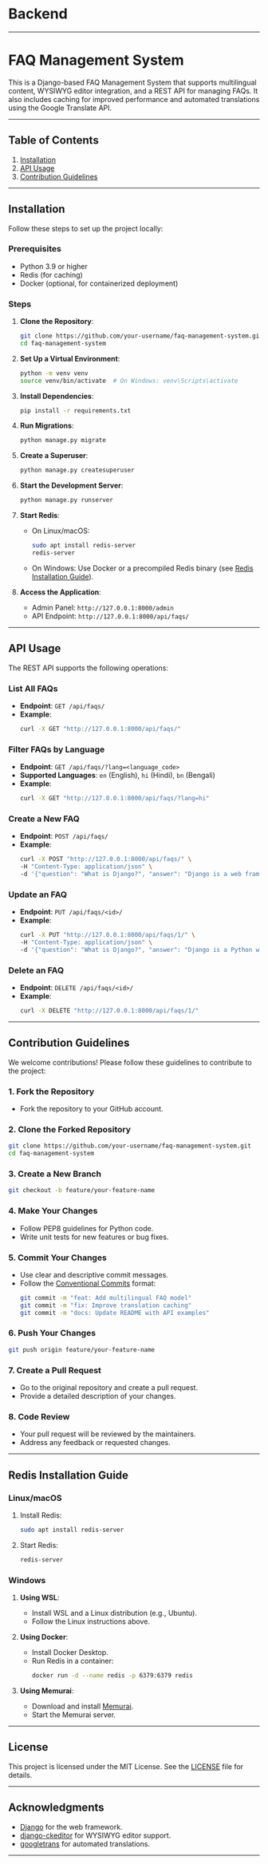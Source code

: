 # Backend

---

# FAQ Management System

This is a Django-based FAQ Management System that supports multilingual content, WYSIWYG editor integration, and a REST API for managing FAQs. It also includes caching for improved performance and automated translations using the Google Translate API.

---

## **Table of Contents**
1. [Installation](#installation)
2. [API Usage](#api-usage)
3. [Contribution Guidelines](#contribution-guidelines)

---

## **Installation**

Follow these steps to set up the project locally:

### **Prerequisites**
- Python 3.9 or higher
- Redis (for caching)
- Docker (optional, for containerized deployment)

### **Steps**
1. **Clone the Repository**:
   ```bash
   git clone https://github.com/your-username/faq-management-system.git
   cd faq-management-system
   ```

2. **Set Up a Virtual Environment**:
   ```bash
   python -m venv venv
   source venv/bin/activate  # On Windows: venv\Scripts\activate
   ```

3. **Install Dependencies**:
   ```bash
   pip install -r requirements.txt
   ```

4. **Run Migrations**:
   ```bash
   python manage.py migrate
   ```

5. **Create a Superuser**:
   ```bash
   python manage.py createsuperuser
   ```

6. **Start the Development Server**:
   ```bash
   python manage.py runserver
   ```

7. **Start Redis**:
   - On Linux/macOS:
     ```bash
     sudo apt install redis-server
     redis-server
     ```
   - On Windows:
     Use Docker or a precompiled Redis binary (see [Redis Installation Guide](#redis-installation-guide)).

8. **Access the Application**:
   - Admin Panel: `http://127.0.0.1:8000/admin`
   - API Endpoint: `http://127.0.0.1:8000/api/faqs/`

---

## **API Usage**

The REST API supports the following operations:

### **List All FAQs**
- **Endpoint**: `GET /api/faqs/`
- **Example**:
  ```bash
  curl -X GET "http://127.0.0.1:8000/api/faqs/"
  ```

### **Filter FAQs by Language**
- **Endpoint**: `GET /api/faqs/?lang=<language_code>`
- **Supported Languages**: `en` (English), `hi` (Hindi), `bn` (Bengali)
- **Example**:
  ```bash
  curl -X GET "http://127.0.0.1:8000/api/faqs/?lang=hi"
  ```

### **Create a New FAQ**
- **Endpoint**: `POST /api/faqs/`
- **Example**:
  ```bash
  curl -X POST "http://127.0.0.1:8000/api/faqs/" \
  -H "Content-Type: application/json" \
  -d '{"question": "What is Django?", "answer": "Django is a web framework."}'
  ```

### **Update an FAQ**
- **Endpoint**: `PUT /api/faqs/<id>/`
- **Example**:
  ```bash
  curl -X PUT "http://127.0.0.1:8000/api/faqs/1/" \
  -H "Content-Type: application/json" \
  -d '{"question": "What is Django?", "answer": "Django is a Python web framework."}'
  ```

### **Delete an FAQ**
- **Endpoint**: `DELETE /api/faqs/<id>/`
- **Example**:
  ```bash
  curl -X DELETE "http://127.0.0.1:8000/api/faqs/1/"
  ```

---

## **Contribution Guidelines**

We welcome contributions! Please follow these guidelines to contribute to the project:

### **1. Fork the Repository**
- Fork the repository to your GitHub account.

### **2. Clone the Forked Repository**
```bash
git clone https://github.com/your-username/faq-management-system.git
cd faq-management-system
```

### **3. Create a New Branch**
```bash
git checkout -b feature/your-feature-name
```

### **4. Make Your Changes**
- Follow PEP8 guidelines for Python code.
- Write unit tests for new features or bug fixes.

### **5. Commit Your Changes**
- Use clear and descriptive commit messages.
- Follow the [Conventional Commits](https://www.conventionalcommits.org/) format:
  ```bash
  git commit -m "feat: Add multilingual FAQ model"
  git commit -m "fix: Improve translation caching"
  git commit -m "docs: Update README with API examples"
  ```

### **6. Push Your Changes**
```bash
git push origin feature/your-feature-name
```

### **7. Create a Pull Request**
- Go to the original repository and create a pull request.
- Provide a detailed description of your changes.

### **8. Code Review**
- Your pull request will be reviewed by the maintainers.
- Address any feedback or requested changes.

---

## **Redis Installation Guide**

### **Linux/macOS**
1. Install Redis:
   ```bash
   sudo apt install redis-server
   ```
2. Start Redis:
   ```bash
   redis-server
   ```

### **Windows**
1. **Using WSL**:
   - Install WSL and a Linux distribution (e.g., Ubuntu).
   - Follow the Linux instructions above.

2. **Using Docker**:
   - Install Docker Desktop.
   - Run Redis in a container:
     ```bash
     docker run -d --name redis -p 6379:6379 redis
     ```

3. **Using Memurai**:
   - Download and install [Memurai](https://www.memurai.com/).
   - Start the Memurai server.

---

## **License**
This project is licensed under the MIT License. See the [LICENSE](LICENSE) file for details.

---

## **Acknowledgments**
- [Django](https://www.djangoproject.com/) for the web framework.
- [django-ckeditor](https://github.com/django-ckeditor/django-ckeditor) for WYSIWYG editor support.
- [googletrans](https://pypi.org/project/googletrans/) for automated translations.

---
